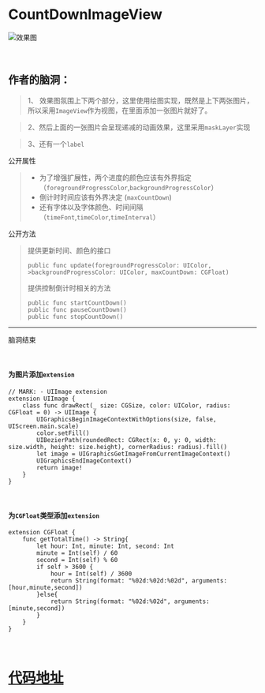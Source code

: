 # CountDownImageView




![效果图](https://upload-images.jianshu.io/upload_images/1940927-b687069fecb5279c.gif?imageMogr2/auto-orient/strip)


<br>

## 作者的脑洞：

> 1、 效果图氛围上下两个部分，这里使用绘图实现，既然是上下两张图片，所以采用`ImageView`作为视图，在里面添加一张图片就好了。

> 2、然后上面的一张图片会呈现递减的动画效果，这里采用`maskLayer`实现

> 3、还有一个`label`


公开属性
> - 为了增强扩展性，两个进度的颜色应该有外界指定（`foregroundProgressColor`,`backgroundProgressColor`）
> - 倒计时时间应该有外界决定 (`maxCountDown`)
> - 还有字体以及字体颜色、时间间隔（`timeFont`,`timeColor`,`timeInterval`）


公开方法
> 提供更新时间、颜色的接口
> ```
>public func update(foregroundProgressColor: UIColor, >backgroundProgressColor: UIColor, maxCountDown: CGFloat) 
>```
> 提供控制倒计时相关的方法
>```
>public func startCountDown()
>public func pauseCountDown()
>public func stopCountDown()
>```

***

脑洞结束


<br>

#### 为图片添加`extension`

```
// MARK: - UIImage extension
extension UIImage {
    class func drawRect(_ size: CGSize, color: UIColor, radius: CGFloat = 0) -> UIImage {
        UIGraphicsBeginImageContextWithOptions(size, false, UIScreen.main.scale)
        color.setFill()
        UIBezierPath(roundedRect: CGRect(x: 0, y: 0, width: size.width, height: size.height), cornerRadius: radius).fill()
        let image = UIGraphicsGetImageFromCurrentImageContext()
        UIGraphicsEndImageContext()
        return image!
    }
}

```

<br>

#### 为`CGFloat`类型添加`extension`

```
extension CGFloat {
    func getTotalTime() -> String{
        let hour: Int, minute: Int, second: Int
        minute = Int(self) / 60
        second = Int(self) % 60
        if self > 3600 {
            hour = Int(self) / 3600
            return String(format: "%02d:%02d:%02d", arguments: [hour,minute,second])
        }else{
            return String(format: "%02d:%02d", arguments: [minute,second])
        }
    }
}
```

<br>

# [代码地址]()
